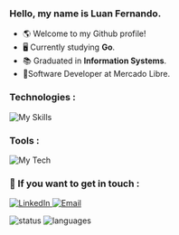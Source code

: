 ### Hello, my name is Luan Fernando.
- 🌎 Welcome to my Github profile!
- 🖥️ Currently studying <strong>Go</strong>.
- 📚 Graduated in <strong>Information Systems</strong>.
- 💼Software Developer at Mercado Libre.

### Technologies : 
![My Skills](https://skillicons.dev/icons?i=js,ts,go,scss,java,figma,react,tailwind,vite,python)

### Tools :
![My Tech](https://skillicons.dev/icons?i=git,postman,github,vscode,idea,vercel,notion,linux)

### 💌 If you want to get in touch : 

 <a href="https://www.linkedin.com/in/luan-fernando/" target="_blank">
  <img src="https://img.shields.io/badge/-Linkedin-6610F2?style=for-the-badge&logo=Linkedin&logoColor=FFFFFF&" alt="LinkedIn">
 </a>

 <a href="mailto:luanfernando118@gmail.com" target="_blank">
  <img src="https://img.shields.io/badge/-Email-6610F2?style=for-the-badge&logo=Gmail&logoColor=FFFFFF&" alt="Email">
 </a>

<img src="https://github-readme-stats.vercel.app/api?username=luuan11&theme=dracula&show_icons=true&include_all_commits=true&rank_icon=github&hide=issues" alt="status" title="status"/>&nbsp;<img height="170" src="https://github-readme-stats.vercel.app/api/top-langs/?username=Luuan11&theme=dracula&layout=compact&langs_count=8&hide=jupyter%20notebook" alt="languages" title="languages"/>

[comment]: <img src="Luuan.gif" height="160px"/> 
